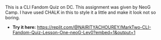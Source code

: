 This is a CLI Fandom Quiz on DC. This assignment was given by NeoG Camp. I have used CHALK in this to style it a little and make it look not so boring.

- **Try it here:** <https://replit.com/@NAIRITYACHOUREY/MarkTwo-CLI-Fandom-Quiz-Lesson-One-neoG-Lev0?embed=1&output=1>
